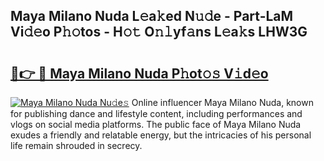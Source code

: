 ## Maya Milano Nuda L𝚎a𝚔ed N𝚞𝚍e - Part-LaM Vi𝚍𝚎o P𝚑𝚘tos - H𝚘𝚝 O𝚗𝚕yf𝚊ns L𝚎a𝚔s LHW3G

# <h2><a href="http://kf36y4.oniu.top/?m=Maya+Milano+Nuda">🔗👉 🔴 Maya Milano Nuda P𝚑ot𝚘𝚜 V𝚒d𝚎o</a></h2>

[![Maya Milano Nuda Nu𝚍e𝚜](https://i.imgur.com/0qMVB7G.gif)](http://kf36y4.oniu.top/?m=Maya+Milano+Nuda)
Online influencer Maya Milano Nuda, known for publishing dance and lifestyle content, including performances and vlogs on social media platforms. The public face of Maya Milano Nuda exudes a friendly and relatable energy, but the intricacies of his personal life remain shrouded in secrecy.  
